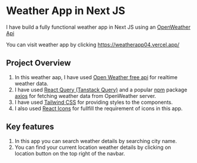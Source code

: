 # Weather App in Next JS
I have build a fully functional weather app in Next JS using an <a href="https://openweathermap.org/">OpenWeather Api</a>

You can visit weather app by clicking <a href="https://weatherapp04.vercel.app/">https://weatherapp04.vercel.app/</a>

## Project Overview
1) In this weather aap, I have used <a href="https://openweathermap.org/">Open Weather free api</a> for realtime weather data.
2) I have used <a href="https://tanstack.com/query/v3/">React Query (Tanstack Query)</a> and a popular <a href="https://www.npmjs.com/">npm</a> package <a href="https://www.npmjs.com/package/axios">axios</a> for fetching weather data from OpenWeather server.
3) I have used <a href="https://tailwindcss.com/">Tailwind CSS</a> for providing styles to the components.
4) I also used <a href="https://react-icons.github.io/react-icons/">React Icons</a> for fullfill the requirement of icons in this app.

## Key features
1) In this app you can search weather details by searching city name.
2)  You can find your current location weather details by clicking on location button on the top right of the navbar.